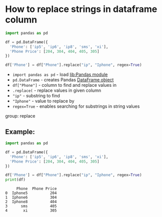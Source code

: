 # How to replace strings in dataframe column

```python
import pandas as pd

df = pd.DataFrame({
  'Phone': ['ip5', 'ip6', 'ip8', 'sms', 'xi'],
  'Phone Price': [204, 304, 404, 405, 305]
})

df['Phone'] = df["Phone"].replace("ip", "Iphone", regex=True)
```

- `import pandas as pd` - load [lib:Pandas module](/python-pandas/how-to-install-pandas)
- `pd.DataFrame` - creates Pandas [DataFrame object](https://pandas.pydata.org/docs/reference/api/pandas.DataFrame.html)
- `df["Phone"]` - column to find and replace values in
- `.replace(` - replace values in given column
- `"ip"` - substring to find
- `"Iphone"` - value to replace by
- `regex=True` - enables searching for substrings in string values

group: replace

## Example: 
```python
import pandas as pd

df = pd.DataFrame({
  'Phone': ['ip5', 'ip6', 'ip8', 'sms', 'xi'],
  'Phone Price': [204, 304, 404, 405, 305]
})

df['Phone'] = df["Phone"].replace("ip", "Iphone", regex=True)
print(df)
```
```
     Phone  Phone Price
0  Iphone5          204
1  Iphone6          304
2  Iphone8          404
3      sms          405
4       xi          305

```

